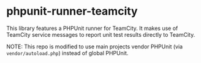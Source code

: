 phpunit-runner-teamcity
======================================

This library features a PHPUnit runner for TeamCity. It makes use of TeamCity service messages to report unit test results directly to TeamCity.

NOTE: This repo is modified to use main projects vendor PHPUnit (via `vendor/autoload.php`) instead of global PHPUnit.
